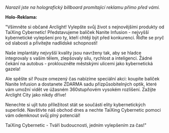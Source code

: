 _Narazil jste na holografický billboard promítající reklamu přímo před vámi._

**Holo-Reklama:**

"Všimněte si občané Arclight! Vylepšte svůj život s nejnovějšími produkty od TaiXing Cybernetic! Představujeme balíček Nanite Infusion - nejvyšší kybernetické vylepšení pro ty, kteří chtějí být před konkurencí. Řiďte se pryč od slabosti a přivítejte nadlidské schopnosti!

Naše implantáty nejvyšší kvality jsou navrženy tak, aby se hladce integrovaly s vaším tělem, zlepšovaly sílu, rychlost a inteligenci. Žádné čekání na autobus - proklouzněte městskými ulicemi jako kybernetická gazela!

Ale spěšte si! Pouze omezený čas nabízíme speciální akci: koupíte balíček Nanite Infusion a dostanete ZDARMA sadu přizpůsobitelných optik, které vám umožní vidět ve úžasném 360stupňovém vysokém rozlišení. Zažijte Arclight City jako nikdy dříve!

Nenechte si ujít tuto příležitost stát se součástí elity kybernetických superlidé. Navštivte náš obchod dnes a nechte TaiXing Cybernetic pomoci vám odemknout svůj plný potenciál!

TaiXing Cybernetic - Tváří budoucnosti, jedním vylepšením za čas!"

